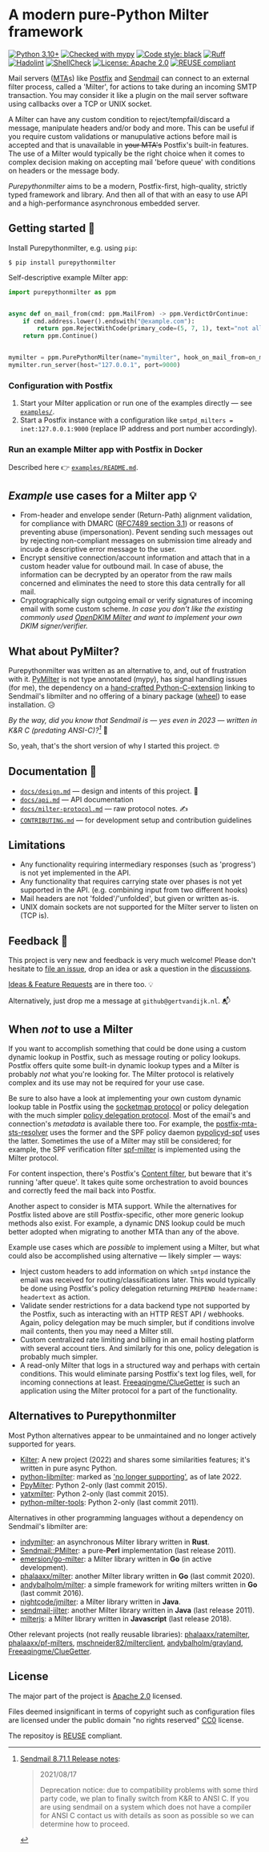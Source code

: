 <!--
SPDX-FileCopyrightText: 2023 Gert van Dijk <github@gertvandijk.nl>

SPDX-License-Identifier: Apache-2.0
-->

# A modern pure-Python Milter framework

[![Python 3.10+](https://img.shields.io/badge/Python-3.10%2B-blue)](https://python.org/)
[![Checked with mypy](https://img.shields.io/badge/mypy-strict-blue)](https://mypy.readthedocs.io/en/stable/)
[![Code style: black](https://img.shields.io/badge/code%20style-black-000000)](https://github.com/psf/black)
[![Ruff](https://img.shields.io/endpoint?url=https://raw.githubusercontent.com/charliermarsh/ruff/main/assets/badge/v1.json)](https://github.com/charliermarsh/ruff)
[![Hadolint](https://img.shields.io/badge/hadolint-passing-brightgreen)](https://github.com/hadolint/hadolint)
[![ShellCheck](https://img.shields.io/badge/ShellCheck-passing-brightgreen)](https://www.shellcheck.net/)
[![License: Apache 2.0](https://img.shields.io/badge/License-Apache_2.0-brightgreen)](https://www.apache.org/licenses/LICENSE-2.0)
[![REUSE compliant](https://img.shields.io/badge/reuse-compliant-brightgreen)](https://reuse.software/)

Mail servers ([MTA][wikipedia-mta]s) like [Postfix][postfix-home] and
[Sendmail][sendmail-org-home] can connect to an external filter process, called a
'Milter', for actions to take during an incoming SMTP transaction.
You may consider it like a plugin on the mail server software using callbacks over a TCP
or UNIX socket.

A Milter can have any custom condition to reject/tempfail/discard a message, manipulate
headers and/or body and more.
This can be useful if you require custom validations or manupulative actions before mail
is accepted and that is unavailable in ~~your MTA's~~ Postfix's built-in features.
The use of a Milter would typically be the right choice when it comes to complex
decision making on accepting mail 'before queue' with conditions on headers or the
message body.

*Purepythonmilter* aims to be a modern, Postfix-first, high-quality, strictly typed
framework and library.
And then all of that with an easy to use API and a high-performance asynchronous
embedded server.

## Getting started 🚀

Install Purepythonmilter, e.g. using `pip`:

```console
$ pip install purepythonmilter
```

Self-descriptive example Milter app:

```python
import purepythonmilter as ppm


async def on_mail_from(cmd: ppm.MailFrom) -> ppm.VerdictOrContinue:
    if cmd.address.lower().endswith("@example.com"):
        return ppm.RejectWithCode(primary_code=(5, 7, 1), text="not allowed here!")
    return ppm.Continue()


mymilter = ppm.PurePythonMilter(name="mymilter", hook_on_mail_from=on_mail_from)
mymilter.run_server(host="127.0.0.1", port=9000)
```

### Configuration with Postfix

1. Start your Milter application or run one of the examples directly — see
   [`examples/`][examples-readme].
2. Start a Postfix instance with a configuration like
   `smtpd_milters = inet:127.0.0.1:9000` (replace IP address and port number
   accordingly).

### Run an example Milter app with Postfix in Docker

Described here 👉 [`examples/README.md`][examples-readme].

## *Example* use cases for a Milter app 💡

- From-header and envelope sender (Return-Path) alignment validation, for compliance
  with DMARC ([RFC7489 section 3.1][dmarc-rfc7489-sec31]) or reasons of preventing abuse
  (impersonation).
  Pevent sending such messages out by rejecting non-compliant messages on submission
  time already and incude a descriptive error message to the user.
- Encrypt sensitive connection/account information and attach that in a custom header
  value for outbound mail.
  In case of abuse, the information can be decrypted by an operator from the raw mails
  concerned and eliminates the need to store this data centrally for all mail.
- Cryptographically sign outgoing email or verify signatures of incoming email with some
  custom scheme.
  *In case you don't like the existing commonly used [OpenDKIM Milter][opendkim-readme]
  and want to implement your own DKIM signer/verifier.*

## What about PyMilter?

Purepythonmilter was written as an alternative to, and, out of frustration with it.
[PyMilter] is not type annotated (mypy), has signal handling issues (for me), the
dependency on a [hand-crafted Python-C-extension][pymilter-miltermodule-c] linking to
Sendmail's libmilter and no offering of a binary package ([wheel][pep-427]) to ease
installation. 😥

*By the way, did you know that Sendmail is — yes even in 2023 — written in K&R C
(predating ANSI-C)?[^sendmail-relnotes-kr-c-deprecation]* 🙈

So, yeah, that's the short version of why I started this project. 🤓

## Documentation 📖

- [`docs/design.md`](./docs/design.md) — design and intents of this project. 🧠
- [`docs/api.md`](./docs/api.md) — API documentation
- [`docs/milter-protocol.md`](./docs/milter-protocol.md) — raw protocol notes. ✍️
- [`CONTRIBUTING.md`](./CONTRIBUTING.md) — for development setup and contribution
  guidelines

## Limitations

- Any functionality requiring intermediary responses (such as 'progress') is not yet
  implemented in the API.
- Any functionality that requires carrying state over phases is not yet supported in the
  API. (e.g. combining input from two different hooks)
- Mail headers are not 'folded'/'unfolded', but given or written as-is.
- UNIX domain sockets are not supported for the Milter server to listen on (TCP is).

## Feedback 💬

This project is very new and feedback is very much welcome!
Please don't hesitate to [file an issue][github-new-issue], drop an idea or ask a
question in the [discussions][github-new-discussion].

[Ideas & Feature Requests][github-ideas-feature-requests] are in there too. 💡

Alternatively, just drop me a message at `github@gertvandijk.nl`. 📬

## When *not* to use a Milter

If you want to accomplish something that could be done using a custom dynamic
lookup in Postfix, such as message routing or policy lookups.
Postfix offers quite some built-in dynamic lookup types and a Milter is probably *not*
what you're looking for.
The Milter protocol is relatively complex and its use may not be required for your use
case.

Be sure to also have a look at implementing your own custom dynamic lookup table in
Postfix using the [socketmap protocol][postfix-socketmap-table] or policy delegation
with the much simpler [policy delegation protocol][postfix-smtpd-policy-protocol].
Most of the email's and connection's *metadata* is available there too.
For example, the [postfix-mta-sts-resolver] uses the former and the SPF policy daemon
[pypolicyd-spf] uses the latter.
Sometimes the use of a Milter may still be considered; for example, the SPF verification
filter [spf-milter] is implemented using the Milter protocol.

For content inspection, there's Postfix's [Content filter][postfix-filter-readme], but
beware that it's running 'after queue'.
It takes quite some orchestration to avoid bounces and correctly feed the mail back into
Postfix.

Another aspect to consider is MTA support.
While the alternatives for Postfix listed above are still Postfix-specific, other more
generic lookup methods also exist.
For example, a dynamic DNS lookup could be much better adopted when migrating to another
MTA than any of the above.

Example use cases which are *possible* to implement using a Milter, but what could also
be accomplished using alternative — likely simpler — ways:

- Inject custom headers to add information on which `smtpd` instance the email was
  received for routing/classifications later.
  This would typically be done using Postfix's policy delegation returning
  `PREPEND headername: headertext` as action.
- Validate sender restrictions for a data backend type not supported by the Postfix,
  such as interacting with an HTTP REST API / webhooks.
  Again, policy delegation may be much simpler, but if conditions involve mail contents,
  then you may need a Milter still.
- Custom centralized rate limiting and billing in an email hosting platform with several
  account tiers.
  And similarly for this one, policy delegation is probably much simpler.
- A read-only Milter that logs in a structured way and perhaps with certain conditions.
  This would eliminate parsing Postfix's text log files, well, for incoming connections
  at least.
  [Freeaqingme/ClueGetter] is such an application using the Milter protocol for a part
  of the functionality.

## Alternatives to Purepythonmilter

Most Python alternatives appear to be unmaintained and no longer actively supported for
years.

- [Kilter][Kilter-gitlab-home]: A new project (2022) and shares some similarities
  features; it's written in pure async Python.
- [python-libmilter]: marked as ['no longer supporting'][python-libmilter-readme-note],
  as of late 2022.
- [PpyMilter]: Python 2-only (last commit 2015).
- [yatxmilter]: Python 2-only (last commit 2015).
- [python-milter-tools]: Python 2-only (last commit 2011).

Alternatives in other programming languages without a dependency on Sendmail's libmilter
are:

- [indymilter]: an asynchronous Milter library written in **Rust**.
- [Sendmail::PMilter][sendmail-pmilter]: a pure-**Perl** implementation (last release
  2011).
- [emersion/go-milter]: a Milter library written in **Go** (in active development).
- [phalaaxx/milter]: another Milter library written in **Go** (last commit 2020).
- [andybalholm/milter]: a simple framework for writing milters written in **Go** (last
  commit 2016).
- [nightcode/jmilter]: a Milter library written in **Java**.
- [sendmail-jilter]: another Milter library written in **Java** (last release 2011).
- [milterjs][Atlantis-Software/milterjs]: a Milter library written in **Javascript**
  (last release 2018).

Other relevant projects (not really reusable libraries):
[phalaaxx/ratemilter], [phalaaxx/pf-milters], [mschneider82/milterclient],
[andybalholm/grayland], [Freeaqingme/ClueGetter].

## License

The major part of the project is [Apache 2.0][apache-license-2] licensed.

Files deemed insignificant in terms of copyright such as configuration files are
licensed under the public domain "no rights reserved" [CC0] license.

The repositoy is [REUSE][reuse-home] compliant.


[Kilter-gitlab-home]: https://code.kodo.org.uk/kilter
[PyMilter]: https://pythonhosted.org/pymilter/
[PpyMilter]: https://github.com/jmehnle/ppymilter
[python-libmilter]: https://github.com/crustymonkey/python-libmilter
[yatxmilter]: https://github.com/humantech/yatxmilter
[python-milter-tools]: https://github.com/siebenmann/python-milter-tools
[postfix-socketmap-table]: https://www.postfix.org/socketmap_table.5.html
[postfix-smtpd-policy-protocol]: https://www.postfix.org/SMTPD_POLICY_README.html#protocol
[pypolicyd-spf]: https://launchpad.net/pypolicyd-spf
[dmarc-rfc7489-sec31]: https://datatracker.ietf.org/doc/html/rfc7489#section-3.1
[opendkim-readme]: http://www.opendkim.org/opendkim-README
[sendmail-pmilter]: https://metacpan.org/pod/Sendmail::PMilter
[postfix-mta-sts-resolver]: https://github.com/Snawoot/postfix-mta-sts-resolver
[wikipedia-mta]: https://en.wikipedia.org/wiki/Message_transfer_agent
[postfix-home]: https://www.postfix.org/
[sendmail-org-home]: https://www.sendmail.org/
[sendmail-relnotes-kr-c-deprecation]: https://salsa.debian.org/debian/sendmail/-/blob/0ad6934dd77ca9ef1e2a64a9862ceb9b56a7d3f8/RELEASE_NOTES#L48-53
[examples-readme]: ./src/purepythonmilter/examples/README.md
[postfix-filter-readme]: https://www.postfix.org/FILTER_README.html
[indymilter]: https://gitlab.com/glts/indymilter
[andybalholm/milter]: https://github.com/andybalholm/milter
[andybalholm/grayland]: https://github.com/andybalholm/grayland
[emersion/go-milter]: https://github.com/emersion/go-milter
[phalaaxx/milter]: https://github.com/phalaaxx/milter
[phalaaxx/ratemilter]: https://github.com/phalaaxx/ratemilter
[phalaaxx/pf-milters]: https://github.com/phalaaxx/pf-milters
[mschneider82/milterclient]: https://github.com/mschneider82/milterclient
[Freeaqingme/ClueGetter]: https://github.com/Freeaqingme/ClueGetter
[nightcode/jmilter]: https://github.com/nightcode/jmilter
[sendmail-jilter]: http://sendmail-jilter.sourceforge.net/
[Atlantis-Software/milterjs]: https://github.com/Atlantis-Software/milterjs
[github-new-issue]: https://github.com/gertvdijk/purepythonmilter/issues/new/choose
[github-new-discussion]: https://github.com/gertvdijk/purepythonmilter/discussions/new
[github-ideas-feature-requests]: https://github.com/gertvdijk/purepythonmilter/discussions/categories/ideas-feature-requests
[spf-milter]: https://gitlab.com/glts/spf-milter
[python-libmilter-readme-note]: https://github.com/crustymonkey/python-libmilter/blob/9793148913232b726da692c7fd0ae2c3edec497c/README.md#no-longer-supporting
[CC0]: https://creativecommons.org/share-your-work/public-domain/cc0/
[apache-license-2]: https://www.apache.org/licenses/LICENSE-2.0
[reuse-home]: https://reuse.software/
[pep-427]: https://peps.python.org/pep-0427/
[pymilter-miltermodule-c]: https://github.com/sdgathman/pymilter/blob/master/miltermodule.c

[^sendmail-relnotes-kr-c-deprecation]: [Sendmail 8.71.1 Release notes][sendmail-relnotes-kr-c-deprecation]:

    > 2021/08/17
    >
    > Deprecation notice: due to compatibility problems with some third party code, we
    > plan to finally switch from K&R to ANSI C. If you are using sendmail on a system
    > which does not have a compiler for ANSI C contact us with details as soon as
    > possible so we can determine how to proceed.
